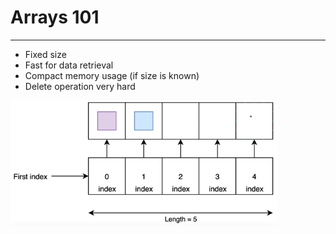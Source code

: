 # Arrays 101
------------

-  Fixed size
-  Fast for data retrieval
-  Compact memory usage (if size is known)
-  Delete operation very hard

<img src="screenshot.png" height="200">
